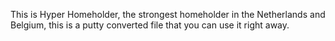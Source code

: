 This is Hyper Homeholder, the strongest homeholder in the Netherlands and Belgium, this is a putty converted file that you can use it right away.
